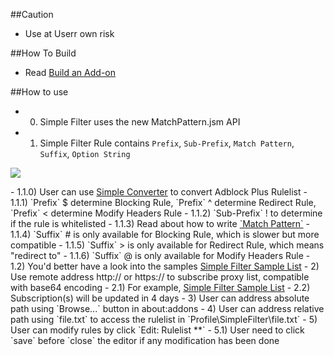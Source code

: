 ##Caution

- Use at Userr own risk

##How To Build

- Read <a href="https://goo.gl/NZlNRH">Build an Add-on</a>

##How to use

- 0) Simple Filter uses the new MatchPattern.jsm API
- 1) Simple Filter Rule contains `Prefix`, `Sub-Prefix`, `Match Pattern`, `Suffix`, `Option String`
<p><img src="http://i66.tinypic.com/ztgdcn.png"></p>
    - 1.1.0) User can use <a href="https://goo.gl/vt6Jj4">Simple Converter</a> to convert Adblock Plus Rulelist
    - 1.1.1) `Prefix` $  determine Blocking Rule, `Prefix` ^ determine Redirect Rule, `Prefix` < determine Modify Headers Rule
    - 1.1.2) `Sub-Prefix` ! to determine if the rule is whitelisted
    - 1.1.3) Read about how to write <a href="https://goo.gl/sZzTgN">`Match Pattern`</a>
    - 1.1.4) `Suffix` # is only available for Blocking Rule, which is slower but more compatible
    - 1.1.5) `Suffix` > is only available for Redirect Rule, which means "redirect to"
    - 1.1.6) `Suffix` @ is only available for Modify Headers Rule
  - 1.2) You'd better have a look into the samples <a href="https://goo.gl/veiWJZ">Simple Filter Sample List</a>
- 2) Use remote address http:// or https:// to subscribe proxy list, compatible with base64 encoding
  - 2.1) For example, <a href="https://goo.gl/veiWJZ">Simple Filter Sample List</a>
  - 2.2) Subscription(s) will be updated in 4 days
- 3) User can address absolute path using `Browse...` button in about:addons
- 4) User can address relative path using `file.txt` to access the rulelist in `Profile\SimpleFilter\file.txt`
- 5) User can modify rules by click `Edit: Rulelist **`
  - 5.1) User need to click `save` before `close` the editor if any modification has been done
